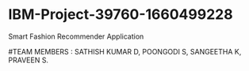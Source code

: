 # IBM-Project-39760-1660499228
Smart Fashion Recommender Application

#TEAM MEMBERS :
  SATHISH KUMAR D,
  POONGODI S,
  SANGEETHA K,
  PRAVEEN S.
